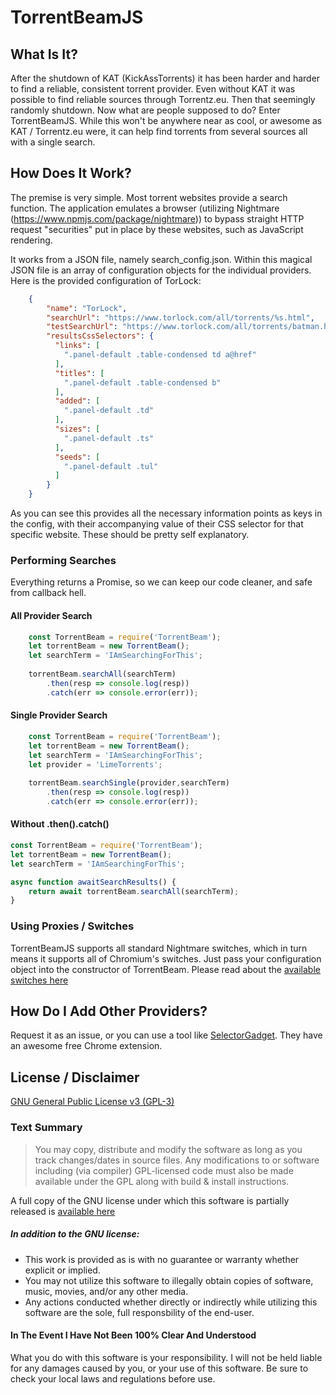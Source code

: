 # TorrentBeamJS

## What Is It?

After the shutdown of KAT (KickAssTorrents) it has been harder and harder to find a reliable, consistent torrent provider. Even without KAT it was possible to find reliable sources through Torrentz.eu. Then that seemingly randomly shutdown. Now what are people supposed to do? Enter TorrentBeamJS. While this won't be anywhere near as cool, or awesome as KAT / Torrentz.eu were, it can help find torrents from several sources all with a single search.

## How Does It Work?

The premise is very simple. Most torrent websites provide a search function. The application emulates a browser (utilizing Nightmare (<https://www.npmjs.com/package/nightmare>)) to bypass straight HTTP request "securities" put in place by these websites, such as JavaScript rendering.

It works from a JSON file, namely search_config.json. Within this magical JSON file is an array of configuration objects for the individual providers. Here is the provided configuration of TorLock:

```json
    {
		"name": "TorLock",
		"searchUrl": "https://www.torlock.com/all/torrents/%s.html",
		"testSearchUrl": "https://www.torlock.com/all/torrents/batman.html",
		"resultsCssSelectors": {
		  "links": [
			".panel-default .table-condensed td a@href"
		  ],
		  "titles": [
			".panel-default .table-condensed b"
		  ],
		  "added": [
			".panel-default .td"
		  ],
		  "sizes": [
			".panel-default .ts"
		  ],
		  "seeds": [
			".panel-default .tul"
		  ]
		}
	}
```
As you can see this provides all the necessary information points as keys in the config, with their accompanying value of their CSS selector for that specific website. These should be pretty self explanatory.

### Performing Searches

Everything returns a Promise, so we can keep our code cleaner, and safe from callback hell.

#### All Provider Search

```typescript
    const TorrentBeam = require('TorrentBeam');
    let torrentBeam = new TorrentBeam();
    let searchTerm = 'IAmSearchingForThis';
    
    torrentBeam.searchAll(searchTerm)
        .then(resp => console.log(resp))
        .catch(err => console.error(err));
```

#### Single Provider Search
```typescript
    const TorrentBeam = require('TorrentBeam');
    let torrentBeam = new TorrentBeam();
    let searchTerm = 'IAmSearchingForThis';
    let provider = 'LimeTorrents';
    
    torrentBeam.searchSingle(provider,searchTerm)
        .then(resp => console.log(resp))
        .catch(err => console.error(err));
```

#### Without .then().catch()
```typescript
const TorrentBeam = require('TorrentBeam');
let torrentBeam = new TorrentBeam();
let searchTerm = 'IAmSearchingForThis';

async function awaitSearchResults() {
    return await torrentBeam.searchAll(searchTerm);
}
```

### Using Proxies / Switches
TorrentBeamJS supports all standard Nightmare switches, which in turn means it supports all of Chromium's switches. 
Just pass your configuration object into the constructor of TorrentBeam.
Please read about the [available switches here](https://github.com/segmentio/nightmare/blob/a5e658bf04815bb2c3340fd05d34e2d158f6c7e6/Readme.md#switches)


## How Do I Add Other Providers?

Request it as an issue, or you can use a tool like [SelectorGadget](http://selectorgadget.com/). They have an awesome free Chrome extension.

## License / Disclaimer
[GNU General Public License v3 (GPL-3)](https://tldrlegal.com/license/gnu-general-public-license-v3-(gpl-3)#summary)
### Text Summary
>You may copy, distribute and modify the software as long as you track changes/dates in source files. Any modifications to or software including (via compiler) GPL-licensed code must also be made available under the GPL along with build & install instructions.

A full copy of the GNU license under which this software is partially released is [available here](https://tldrlegal.com/license/gnu-general-public-license-v3-(gpl-3)#fulltext)

##### In addition to the GNU license:
* This work is provided as is with no guarantee or warranty whether explicit or implied.
* You may not utilize this software to illegally obtain copies of software, music, movies, and/or any other media.
* Any actions conducted whether directly or indirectly while utilizing this software are the sole, full responsbility of the end-user.

#### In The Event I Have Not Been 100% Clear And Understood
What you do with this software is your responsibility. I will not be held liable for any damages caused by you, or your use of this software. Be sure to check your local laws and regulations before use.